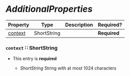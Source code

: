 <a id="map10"></a>
# *AdditionalProperties*

| Property | Type | Description | Required? |
| -------- | ---- | ----------- | --------- |
|[context](#context-shortstring)|ShortString| |**Required**|


<a id="context-shortstring"></a>
### `context` ∷ ShortString

* This entry is **required**


  * *ShortString* String with at most 1024 characters
